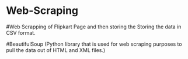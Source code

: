 # Web-Scraping

#Web Scrapping of Flipkart Page and then storing the Storing the data in CSV format.

#BeautifulSoup (Python library that is used for web scraping purposes to pull the data out of HTML and XML files.)
